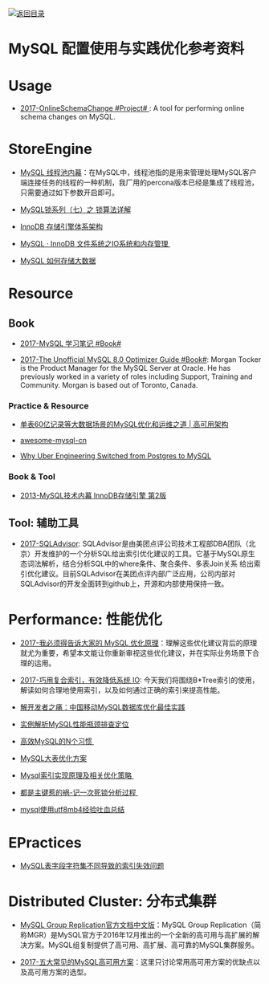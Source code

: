 [![返回目录](https://parg.co/UGo)](https://parg.co/b4z) 

# MySQL 配置使用与实践优化参考资料

# Usage

- [2017-OnlineSchemaChange #Project# ](https://github.com/facebookincubator/OnlineSchemaChange): A tool for performing online schema changes on MySQL.

# StoreEngine

- [MySQL 线程池内幕](https://my.oschina.net/andylucc/blog/820624)：在MySQL中，线程池指的是用来管理处理MySQL客户端连接任务的线程的一种机制，我厂用的percona版本已经是集成了线程池，只需要通过如下参数开启即可。

- [MySQL锁系列（七）之 锁算法详解](https://parg.co/bXN)

- [InnoDB 存储引擎体系架构](https://segmentfault.com/a/1190000004673132)

- [MySQL · InnoDB 文件系统之IO系统和内存管理 ](http://mp.weixin.qq.com/s?__biz=MzAwNjQwNzU2NQ==&mid=2650342507&idx=1&sn=b7beed97485a9eb1b2b5d80c16c02ef7&scene=23&srcid=0417dJlCwbKo1B0hQQrlG2jP#rd)

- [MySQL 如何存储大数据](https://github.com/zhangyachen/zhangyachen.github.io/issues/96)


# Resource

## Book



- [2017-MySQL 学习笔记 #Book#](http://notes.diguage.com/mysql/)


- [2017-The Unofficial MySQL 8.0 Optimizer Guide #Book#](http://www.unofficialmysqlguide.com/introduction.html): Morgan Tocker is the Product Manager for the MySQL Server at Oracle. He has previously worked in a variety of roles including Support, Training and Community. Morgan is based out of Toronto, Canada.

### Practice & Resource

- [单表60亿记录等大数据场景的MySQL优化和运维之道 | 高可用架构](http://www.francissoung.com/2016/04/15/%E5%8D%95%E8%A1%A860%E4%BA%BF%E8%AE%B0%E5%BD%95%E7%AD%89%E5%A4%A7%E6%95%B0%E6%8D%AE%E5%9C%BA%E6%99%AF%E7%9A%84MySQL%E4%BC%98%E5%8C%96%E5%92%8C%E8%BF%90%E7%BB%B4%E4%B9%8B%E9%81%93/?utm_source=tuicool&utm_medium=referral)

- [awesome-mysql-cn](https://github.com/jobbole/awesome-mysql-cn)

- [Why Uber Engineering Switched from Postgres to MySQL](https://eng.uber.com/mysql-migration/)

### Book & Tool

- [2013-MySQL技术内幕  InnoDB存储引擎  第2版](https://drive.wps.cn/view/l/ad3037c156ea4a6299f19c5b4855bfe4)

## Tool: 辅助工具


- [2017-SQLAdvisor](http://6me.us/cULIo3): SQLAdvisor是由美团点评公司技术工程部DBA团队（北京）开发维护的一个分析SQL给出索引优化建议的工具。它基于MySQL原生态词法解析，结合分析SQL中的where条件、聚合条件、多表Join关系 给出索引优化建议。目前SQLAdvisor在美团点评内部广泛应用，公司内部对SQLAdvisor的开发全面转到github上，开源和内部使用保持一致。


# Performance: 性能优化

- [2017-我必须得告诉大家的 MySQL 优化原理](http://www.jianshu.com/p/d7665192aaaf)：理解这些优化建议背后的原理就尤为重要，希望本文能让你重新审视这些优化建议，并在实际业务场景下合理的运用。

- [2017-巧用复合索引，有效降低系统 IO](https://mp.weixin.qq.com/s/G-UXWThBC9lH0f-Nx6UCBg): 今天我们将围绕B*Tree索引的使用，解读如何合理地使用索引，以及如何通过正确的索引来提高性能。

- [解开发者之痛：中国移动MySQL数据库优化最佳实践](http://www.tuicool.com/articles/MFjeIrm)

- [实例解析MySQL性能瓶颈排查定位](http://ourmysql.com/archives/1416)

- [高效MySQL的N个习惯 ](http://mp.weixin.qq.com/s?__biz=MjM5NzAzMTY4NQ==&mid=2653929230&idx=1&sn=60dd4c8527af847dd0ef58cc4c2c976e&chksm=bd3b25648a4cac72f0c5d4055b5a743b3847775c97b73c613a4b0b88271f16026d480d1ff2f0&scene=0#rd)

- [MySQL大表优化方案](https://segmentfault.com/a/1190000006158186)

- [Mysql索引实现原理及相关优化策略 ](http://mp.weixin.qq.com/s?__biz=MzA4ODIxMzg5MQ==&mid=2653995839&idx=1&sn=21dacffad0969b52589d2dcbd4bfb5a0&scene=23&srcid=0602w3n2mTGIqDpvQaJz0kqt#rd)

- [都是主键惹的祸-记一次死锁分析过程 ](http://mp.weixin.qq.com/s?__biz=MjM5NzAzMTY4NQ==&mid=2653929270&idx=1&sn=e0e2bf70746ce4d21085a21a5b61e997&chksm=bd3b255c8a4cac4ae07923b76e21b34e5c92297bd775e32dc6c79c9c61d8f9a280b59c671d53&scene=0#wechat_redirect)

- [mysql使用utf8mb4经验吐血总结](http://mp.weixin.qq.com/s?__biz=MzAwMDU2ODU3MA==&mid=2247484084&idx=1&sn=e3740e1087dc73ffcdc4b56bfeaaaa6d&chksm=9ae7bf21ad9036370e8174995ff73775a0ff8c8a51b9995fc8675a994a768a136d187e2aa76d#rd&utm_source=tuicool&utm_medium=referral)

# EPractices

- [MySQL表字段字符集不同导致的索引失效问题](http://www.tuicool.com/articles/A7nM3yI)
 



# Distributed Cluster: 分布式集群

- [MySQL Group Replication官方文档中文版](http://storage.360buyimg.com/brickhaha/Mysql.pdf)：MySQL Group Replication（简称MGR）是MySQL官方于2016年12月推出的一个全新的高可用与高扩展的解决方案。MySQL组复制提供了高可用、高扩展、高可靠的MySQL集群服务。

- [2017-五大常见的MySQL高可用方案](https://zhuanlan.zhihu.com/p/25960208)：这里只讨论常用高可用方案的优缺点以及高可用方案的选型。





